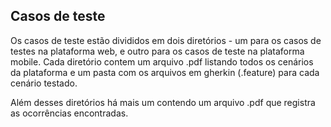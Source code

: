  <h2>Casos de teste</h2>
 Os casos de teste estão divididos em dois diretórios - um para os casos de testes na plataforma web, e outro para os casos de teste na plataforma mobile.
 Cada diretório contem um arquivo .pdf listando todos os cenários da plataforma e um pasta com os arquivos em gherkin (.feature) para cada cenário testado. 
 
 Além desses diretórios há mais um contendo um arquivo .pdf que registra as ocorrências encontradas.
